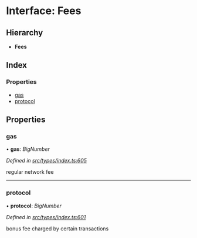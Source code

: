 # Interface: Fees

## Hierarchy

* **Fees**

## Index

### Properties

* [gas](fees.md#gas)
* [protocol](fees.md#protocol)

## Properties

###  gas

• **gas**: *BigNumber*

*Defined in [src/types/index.ts:605](https://github.com/PolymathNetwork/polymesh-sdk/blob/da0f7fd7/src/types/index.ts#L605)*

regular network fee

___

###  protocol

• **protocol**: *BigNumber*

*Defined in [src/types/index.ts:601](https://github.com/PolymathNetwork/polymesh-sdk/blob/da0f7fd7/src/types/index.ts#L601)*

bonus fee charged by certain transactions

